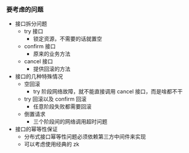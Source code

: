 ### 要考虑的问题

- 接口拆分问题
  - try 接口
    - 锁定资源，不需要的话就置空
  - confirm 接口
    - 原来的业务方法
  - cancel 接口
    - 提供回滚的方法
- 接口的几种特殊情况
  - 空回滚
    - try 阶段网络故障，就不能直接调用 cancel 接口，而是啥都不干
  - try 回滚以及 confirm 回滚
    - 任意阶段失败都需要回滚
  - 倒置请求
    - 三个阶段间的网络调用超时问题
- 接口的幂等性保证
  - 分布式接口幂等性问题必须依赖第三方中间件来实现
  - 可以考虑使用经典的 zk